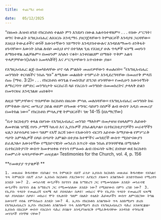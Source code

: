 ```yaml
---
title:  ተጨማሪ ሀሳብ

date:   05/12/2025
---
```


“በዘመኑ ሕዝብ ዘንድ የክርስቶስ ተልዕኮ ምን እንደሆነ በውል አልተስተዋለም። . . . የሰው ሥርዓት፣ ወግና ትውፊት እግዚአብሔር ለእነርሱ እንዲማሩ ያዘጋጀላቸውን ትምህርቶች እንዳያዩ ጋረዳቸው። እነዚህ ትውፊቶችና ወጎች እውነተኛውን ሃይማኖት እንዳያስተውሉና እንዳይለማመዱ ዕንቅፋት ሆኑባቸው። እውነት አካል ለብሶ መሲህ ሆኖ በተገለጸ ጊዜ የእነዚያ ሁሉ ጥላዎች ፍፃሜ መሆኑን ለማስተዋል አልቻሉም። በመሆኑም አካሉን ናቁት፡ አንቀበልህም በማለት ጥቅም አልባ ጥላዎቻቸውን(አካሉን አመላካቾች) እና ሥርዓታቸውን አጥብቀው ያዙ።

የእግዚአብሔር ልጅ በመካከላቸው ሆኖ ሳለ ምልክት መጠየቃቸውን ቀጠሉበት። “የእግዚአብሔር መንግስት ቀርባለችና ንስሐ ግቡ” ለሚለው መልዕክት ተዓምራት እንዲደረግላቸው በመጠየቅ ምላሽ ሰጡ (ማቴ. 3:2)። . . . የክርስቶስ ወንጌል የመሰናከያ ድንጋይ ሆነባቸው። የመሲሁን እውነተኝነት ለማረጋገጥ በምድር መንግስታት ፍርስራሽ ላይ የእርሱን መንግስት በመመስረትና ታላላቅ ድልን በመጎናጸፍ እንዲገልጽ ጠበቁት።

ለዚህ ግምታቸውና ጥበቃቸው ክርስቶስ በዘሪው ምሳሌ መለሰላቸው። የእግዚአብሔር መንግስት ከፍ የምትለው በጦር መሣሪያ ኃይል ወይም በዓመጽ ተግባር ሳይሆን በሰዎች ልብ ውስጥ አዲስ መመሪያ በመትከል ነው።” የክርስቶስ ምሳሌያዊ ትምህርቶች፣ ገጽ 14-15 (በአማርኛው)

“ቤተ ክርስቲያን ቀላል በሆነው የእግዚአብሔር መንገድ ማለትም በመታዘዝ የዘላለምን ሕይወት ለመቀበል ዝግጁ የሆኑ ታማኝ ካሌብ እና ኢያሱዎች ያስፈልጓታል። ቤተክርስቲያኖቻችን ሠራተኞችን ፍለጋ እየተሰቃዩ ነው። ዓለም የእኛ እርሻ ነው። የእውነትን ብርሃን አይተው ከማያውቁ የምሥራቅ ጣዖት አምላኪዎች በላይ በጣዖት አምልኮ በተያዙ ከተሞችና መንደሮች ውስጥ ሚስዮናውያን ይፈለጋሉ። እውነተኛው የሚስዮናዊነት መንፈስ እጥረት ብዙ ንስሐ ይገባባቸዋል በሚባሉት ቤተክርስትያናት ውስጥ ከመቀዝቀዙ የተነሳ የምዕመኑ ልብ በነፍሳት ፍቅር ደብዝዞ ወደ ክርስቶስ የመምራት ፍላጎታቸውም ጠፍቷል። Testimonies for the Church, vol. 4, p. 156 



**የመወያያ ጥያቄዎች
**


`1. መጽሐፍ ቅዱሳዊው የአካልና ጥላ ትምህርት በእኛ ፈንታ ኢየሱስ ክርስቶስ መጽሐፍ ቅዱሳዊው የአካልና ጥላ ትምህርት በእኛ ፈንታ ኢየሱስ ክርስቶስ ያደረገውንና እያደረገ ያለውን አገልግሎት እንድንገነዘብ የሚረዳን እንዴት ነው?
`
`2. መንፈሳዊ ውጊያችን ከነዓንን ድል ከማድረግ ጋር የሚመሳሰለው እንዴት መንፈሳዊ ውጊያችን ከነዓንን ድል ከማድረግ ጋር የሚመሳሰለው እንዴት ነው? የሚለየውስ በምን ረገድ ነው?
`
`3. የኢያሱ ጥላነት የመጨረሻ ፍጻሜ ላይ ያሰላስሉ። ስቃይ፣ መከራና ሞት የኢያሱ ጥላነት የመጨረሻ ፍጻሜ ላይ ያሰላስሉ። ስቃይ፣ መከራና ሞት የሌለባት ዓለም በዕለት ተዕለት ሕይወታችን ውስጥ ለምናደርገው ትግል እውነተኛ ተስፋ የምትሰጠን እንዴት ነው?
`
`4. ኢያሱ የክርስቶስ አገልግሎት ጥላ እስከሚሆን ድረስ የእግዚአብሔርን ኢያሱ የክርስቶስ አገልግሎት ጥላ እስከሚሆን ድረስ የእግዚአብሔርን ባሕሪ አንጸባርቋል። ኢየሱስ በእርስዎ ውስጥ የእርሱን ባሕሪ ይበልጥ እንዲያንጸባርቅ የሚፈቅዱባቸው አንዳንድ ተግባራዊ መንገዶች የትኞቹ ናቸው?`